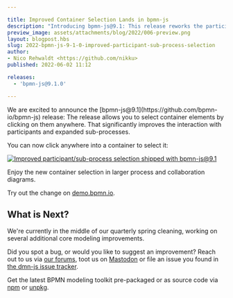 ```yaml
---

title: Improved Container Selection Lands in bpmn-js
description: "Introducing bpmn-js@9.1: This release reworks the participant/sub-process selection."
preview_image: assets/attachments/blog/2022/006-preview.png
layout: blogpost.hbs
slug: 2022-bpmn-js-9-1-0-improved-participant-sub-process-selection
author:
- Nico Rehwaldt <https://github.com/nikku>
published: 2022-06-02 11:12

releases:
  - 'bpmn-js@9.1.0'

---
```


<p class="introduction">
  We are excited to announce the [bpmn-js@9.1](https://github.com/bpmn-io/bpmn-js) release: The release allows you to select container elements by clicking on them anywhere. That significantly improves the interaction with participants and expanded sub-processes.
</p>

<!-- continue -->

You can now click anywhere into a container to select it:

<div class="figure full-size">
  <a href="https://demo.bpmn.io/s/application-processing">
    <img src="{{ assets }}/attachments/blog/2022/006-selection.gif" alt="Improved participant/sub-process selection shipped with bpmn-js@9.1">
  </a>

  <p class="caption">
    Enjoy the new container selection in larger process and collaboration diagrams.
  </p>
</div>

Try out the change on [demo.bpmn.io](https://demo.bpmn.io/s/application-processing).


## What is Next?

We're currently in the middle of our quarterly spring cleaning, working on several additional core modeling improvements.

Did you spot a bug, or would you like to suggest an improvement? Reach out to us via [our forums](https://forum.bpmn.io/), toot us on [Mastodon](https://fosstodon.org/@bpmn_io) or file an issue you found in [the dmn-js issue tracker](https://github.com/bpmn-io/bpmn-js/issues).

Get the latest BPMN modeling toolkit pre-packaged or as source code via [npm](https://www.npmjs.com/package/bpmn-js) or [unpkg](https://unpkg.com/bpmn-js/).
